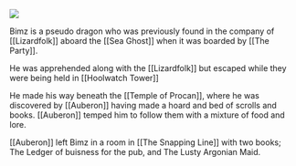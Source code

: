 ![](https://5e.tools/img/bestiary/MM/Pseudodragon.jpg)


Bimz is a pseudo dragon who was previously found in the company of [[Lizardfolk]] aboard the [[Sea Ghost]] when it was boarded by [[The Party]].

He was apprehended along with the [[Lizardfolk]] but escaped while they were being held in [[Hoolwatch Tower]]

He made his way beneath the [[Temple of Procan]], where he was discovered by [[Auberon]] having made a hoard and bed of scrolls and books. [[Auberon]] temped him to follow them with a mixture of food and lore.

[[Auberon]] left Bimz in a room in [[The Snapping Line]] with two books; The Ledger of buisness for the pub, and The Lusty Argonian Maid.



